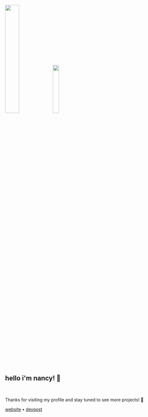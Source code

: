 <!-- ![dancing dragonfruits and oranges zooming in and out delicously](https://media.giphy.com/media/5tmSb8L44ZUyg7fFgx/giphy.gif) -->
<p float="left">
  <img src="https://media.giphy.com/media/5tmSb8L44ZUyg7fFgx/giphy.gif" width="30%" height="30%" />
  <img src="https://media.giphy.com/media/vFKqnCdLPNOKc/giphy.gif" width="20%" height="20%" />
 </p>

## hello i'm nancy! 👋

<br>

Thanks for visiting my profile and stay tuned to see more projects! :seedling:

[website](http://nzuo.me) • [devpost](https://devpost.com/nancyzuo)
